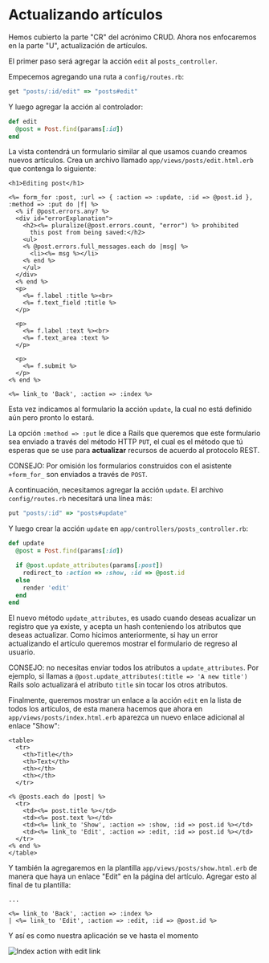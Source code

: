 Actualizando artículos
======================

Hemos cubierto la parte "CR" del acrónimo CRUD. Ahora nos enfocaremos en la parte "U", actualización
de artículos.

El primer paso será agregar la acción `edit` al `posts_controller`.

Empecemos agregando una ruta a `config/routes.rb`:

```ruby
get "posts/:id/edit" => "posts#edit"
```

Y luego agregar la acción al controlador:

```ruby
def edit
  @post = Post.find(params[:id])
end
```

La vista contendrá un formulario similar al que usamos cuando creamos
nuevos artículos. Crea un archivo llamado `app/views/posts/edit.html.erb` que contenga
lo siguiente:

```html+erb
<h1>Editing post</h1>

<%= form_for :post, :url => { :action => :update, :id => @post.id },
:method => :put do |f| %>
  <% if @post.errors.any? %>
  <div id="errorExplanation">
    <h2><%= pluralize(@post.errors.count, "error") %> prohibited
      this post from being saved:</h2>
    <ul>
    <% @post.errors.full_messages.each do |msg| %>
      <li><%= msg %></li>
    <% end %>
    </ul>
  </div>
  <% end %>
  <p>
    <%= f.label :title %><br>
    <%= f.text_field :title %>
  </p>

  <p>
    <%= f.label :text %><br>
    <%= f.text_area :text %>
  </p>

  <p>
    <%= f.submit %>
  </p>
<% end %>

<%= link_to 'Back', :action => :index %>
```

Esta vez indicamos al formulario la acción `update`, la cual no está definido aún
pero pronto lo estará.

La opción `:method => :put` le dice a Rails que queremos que este formulario sea enviado
a través del método HTTP `PUT`, el cual es el método que tú esperas que se use para
**actualizar** recursos de acuerdo al protocolo REST.

CONSEJO: Por omisión los formularios construidos con el asistente `+form_for_` son enviados
a través de `POST`.

A continuación, necesitamos agregar la acción `update`. El archivo
`config/routes.rb` necesitará una línea más:

```ruby
put "posts/:id" => "posts#update"
```

Y luego crear la acción `update` en `app/controllers/posts_controller.rb`:

```ruby
def update
  @post = Post.find(params[:id])

  if @post.update_attributes(params[:post])
    redirect_to :action => :show, :id => @post.id
  else
    render 'edit'
  end
end
```

El nuevo método `update_attributes`, es usado cuando deseas acualizar un registro
que ya existe, y acepta un hash conteniendo los atributos que deseas actualizar.
Como hicimos anteriormente, si hay un error actualizando el artículo queremos
mostrar el formulario de regreso al usuario.

CONSEJO: no necesitas enviar todos los atributos a `update_attributes`. Por
ejemplo, si llamas a `@post.update_attributes(:title => 'A new title')`
Rails solo actualizará el atributo `title` sin tocar los otros atributos.

Finalmente, queremos mostrar un enlace a la acción `edit` en la lista de todos
los artículos, de esta manera hacemos que ahora en `app/views/posts/index.html.erb`
aparezca un nuevo enlace adicional al enlace "Show":

```html+erb
<table>
  <tr>
    <th>Title</th>
    <th>Text</th>
    <th></th>
    <th></th>
  </tr>

<% @posts.each do |post| %>
  <tr>
    <td><%= post.title %></td>
    <td><%= post.text %></td>
    <td><%= link_to 'Show', :action => :show, :id => post.id %></td>
    <td><%= link_to 'Edit', :action => :edit, :id => post.id %></td>
  </tr>
<% end %>
</table>
```

Y también la agregaremos en la plantilla `app/views/posts/show.html.erb` de manera que
haya un enlace "Edit" en la página del artículo. Agregar esto al final de tu plantilla:

```html+erb
...

<%= link_to 'Back', :action => :index %>
| <%= link_to 'Edit', :action => :edit, :id => @post.id %>
```

Y así es como nuestra aplicación se ve hasta el momento

![Index action with edit link](http://edgeguides.rubyonrails.org/images/getting_started/index_action_with_edit_link.png)
